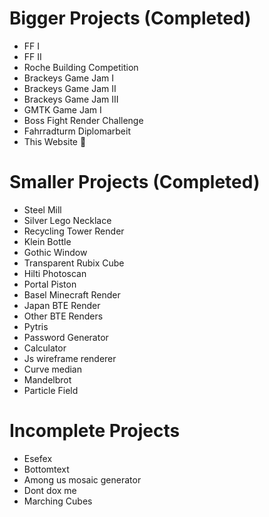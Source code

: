 # Bigger Projects (Completed)

- FF I
- FF II
- Roche Building Competition
- Brackeys Game Jam I
- Brackeys Game Jam II
- Brackeys Game Jam III
- GMTK Game Jam I
- Boss Fight Render Challenge
- Fahrradturm Diplomarbeit
- This Website 🤡

# Smaller Projects (Completed)

- Steel Mill
- Silver Lego Necklace
- Recycling Tower Render
- Klein Bottle
- Gothic Window
- Transparent Rubix Cube
- Hilti Photoscan
- Portal Piston
- Basel Minecraft Render
- Japan BTE Render
- Other BTE Renders
- Pytris
- Password Generator
- Calculator
- Js wireframe renderer
- Curve median
- Mandelbrot
- Particle Field

# Incomplete Projects

- Esefex
- Bottomtext
- Among us mosaic generator
- Dont dox me
- Marching Cubes
